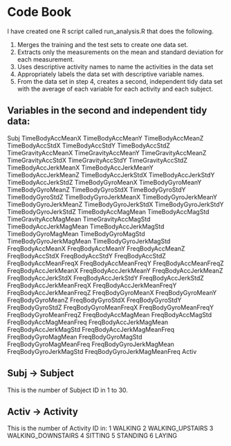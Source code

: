 # Code Book

I have created one R script called run_analysis.R that does the following.

1. Merges the training and the test sets to create one data set.
2. Extracts only the measurements on the mean and standard deviation for each measurement.
3. Uses descriptive activity names to name the activities in the data set
4. Appropriately labels the data set with descriptive variable names.
5. From the data set in step 4, creates a second, independent tidy data set with the average of each variable for each activity and each subject.

## Variables in the second and independent tidy data:

Subj
TimeBodyAccMeanX
TimeBodyAccMeanY
TimeBodyAccMeanZ
TimeBodyAccStdX
TimeBodyAccStdY
TimeBodyAccStdZ
TimeGravityAccMeanX
TimeGravityAccMeanY
TimeGravityAccMeanZ
TimeGravityAccStdX
TimeGravityAccStdY
TimeGravityAccStdZ
TimeBodyAccJerkMeanX
TimeBodyAccJerkMeanY
TimeBodyAccJerkMeanZ
TimeBodyAccJerkStdX
TimeBodyAccJerkStdY
TimeBodyAccJerkStdZ
TimeBodyGyroMeanX
TimeBodyGyroMeanY
TimeBodyGyroMeanZ
TimeBodyGyroStdX
TimeBodyGyroStdY
TimeBodyGyroStdZ
TimeBodyGyroJerkMeanX
TimeBodyGyroJerkMeanY
TimeBodyGyroJerkMeanZ
TimeBodyGyroJerkStdX
TimeBodyGyroJerkStdY
TimeBodyGyroJerkStdZ
TimeBodyAccMagMean
TimeBodyAccMagStd
TimeGravityAccMagMean
TimeGravityAccMagStd
TimeBodyAccJerkMagMean
TimeBodyAccJerkMagStd
TimeBodyGyroMagMean
TimeBodyGyroMagStd
TimeBodyGyroJerkMagMean
TimeBodyGyroJerkMagStd
FreqBodyAccMeanX
FreqBodyAccMeanY
FreqBodyAccMeanZ
FreqBodyAccStdX
FreqBodyAccStdY
FreqBodyAccStdZ
FreqBodyAccMeanFreqX
FreqBodyAccMeanFreqY
FreqBodyAccMeanFreqZ
FreqBodyAccJerkMeanX
FreqBodyAccJerkMeanY
FreqBodyAccJerkMeanZ
FreqBodyAccJerkStdX
FreqBodyAccJerkStdY
FreqBodyAccJerkStdZ
FreqBodyAccJerkMeanFreqX
FreqBodyAccJerkMeanFreqY
FreqBodyAccJerkMeanFreqZ
FreqBodyGyroMeanX
FreqBodyGyroMeanY
FreqBodyGyroMeanZ
FreqBodyGyroStdX
FreqBodyGyroStdY
FreqBodyGyroStdZ
FreqBodyGyroMeanFreqX
FreqBodyGyroMeanFreqY
FreqBodyGyroMeanFreqZ
FreqBodyAccMagMean
FreqBodyAccMagStd
FreqBodyAccMagMeanFreq
FreqBodyAccJerkMagMean
FreqBodyAccJerkMagStd
FreqBodyAccJerkMagMeanFreq
FreqBodyGyroMagMean
FreqBodyGyroMagStd
FreqBodyGyroMagMeanFreq
FreqBodyGyroJerkMagMean
FreqBodyGyroJerkMagStd
FreqBodyGyroJerkMagMeanFreq
Activ

## Subj -> Subject

This is the number of Subject ID in 1 to 30.

## Activ -> Activity

This is the number of Activity ID in:
1 WALKING
2 WALKING_UPSTAIRS
3 WALKING_DOWNSTAIRS
4 SITTING
5 STANDING
6 LAYING


